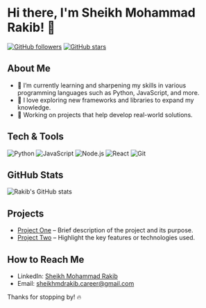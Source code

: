 # Hi there, I'm Sheikh Mohammad Rakib! 👋

[![GitHub followers](https://img.shields.io/github/followers/sheikh-mohammad-rakib?style=social)](https://github.com/sheikh-mohammad-rakib?tab=followers)
[![GitHub stars](https://img.shields.io/github/stars/sheikh-mohammad-rakib?style=social)](https://github.com/sheikh-mohammad-rakib?tab=stars)

## About Me
- 🌱 I’m currently learning and sharpening my skills in various programming languages such as Python, JavaScript, and more.
- 🤔 I love exploring new frameworks and libraries to expand my knowledge.
- 💼 Working on projects that help develop real-world solutions.

## Tech & Tools
<p>
  <img alt="Python" src="https://img.shields.io/badge/-Python-333?style=flat&logo=python" />
  <img alt="JavaScript" src="https://img.shields.io/badge/-JavaScript-333?style=flat&logo=javascript" />
  <img alt="Node.js" src="https://img.shields.io/badge/-Node.js-333?style=flat&logo=node.js" />
  <img alt="React" src="https://img.shields.io/badge/-React-333?style=flat&logo=react" />
  <img alt="Git" src="https://img.shields.io/badge/-Git-333?style=flat&logo=git" />
</p>

## GitHub Stats
![Rakib's GitHub stats](https://github-readme-stats.vercel.app/api?username=sheikh-mohammad-rakib&show_icons=true&theme=dark)

## Projects
- [Project One](#) – Brief description of the project and its purpose.
- [Project Two](#) – Highlight the key features or technologies used.

## How to Reach Me
- LinkedIn: [Sheikh Mohammad Rakib](https://www.linkedin.com/in/sheikh-mohammad-rakib-9295022a1/)
- Email: [sheikhmdrakib.career@gmail.com](mailto:sheikhmdrakib.career@gmail.com)

Thanks for stopping by! 🔥
  
